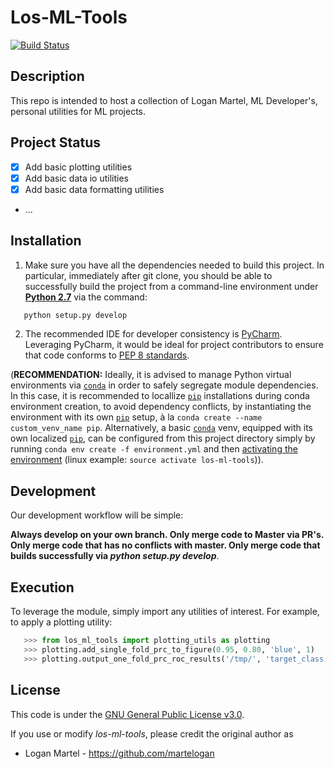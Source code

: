 Los-ML-Tools
=================================================
[![Build Status](https://travis-ci.org/martelogan/los-ml-tools.svg?branch=master)](https://travis-ci.org/martelogan/los-ml-tools)

Description
------------

This repo is intended to host a collection of Logan Martel, ML Developer's, personal utilities for ML projects. 


Project Status
--------------

- [x] Add basic plotting utilities
- [x] Add basic data io utilities
- [x] Add basic data formatting utilities
- ...

Installation
------------

1. Make sure you have all the dependencies needed to build this project. In particular, immediately after git clone, you should be able to successfully build 
the project from a command-line environment under **[Python 2.7](http://docs.python-guide.org/en/latest/starting/install/linux/)** 
via the command:
```bash
   python setup.py develop
```

2. The recommended IDE for developer consistency is [PyCharm](https://www.jetbrains.com/pycharm/). 
Leveraging PyCharm, it would be ideal for project contributors to ensure that code conforms to [PEP 8 standards](https://www.python.org/dev/peps/pep-0008/).

(**RECOMMENDATION:** Ideally, it is advised to manage Python virtual environments via [`conda`](https://docs.continuum.io/anaconda/) in order to safely segregate module dependencies. In this case, it is recommended to locallize [`pip`](https://pip.pypa.io/en/stable/installing/) installations during conda environment creation, to avoid dependency conflicts, by instantiating the environment with its own [`pip`](https://pip.pypa.io/en/stable/installing/) setup, à la `conda create --name custom_venv_name pip`. Alternatively, a basic [`conda`](https://docs.continuum.io/anaconda/) venv, equipped with its own localized [`pip`](https://pip.pypa.io/en/stable/installing/), can be configured from this project directory simply by running `conda env create -f environment.yml` and then [activating the environment](https://conda.io/docs/user-guide/tasks/manage-environments.html#activating-an-environment) (linux example: `source activate los-ml-tools`)).

Development
-----------

Our development workflow will be simple:

**Always develop on your own branch. Only merge code to Master via PR's. Only merge code that has no conflicts with master. Only merge code that builds successfully via _python setup.py develop_**.

Execution
---------

To leverage the module, simply import any utilities of interest. For example, to apply a plotting utility:

```python
   >>> from los_ml_tools import plotting_utils as plotting
   >>> plotting.add_single_fold_prc_to_figure(0.95, 0.80, 'blue', 1)
   >>> plotting.output_one_fold_prc_roc_results('/tmp/', 'target_class')
```


License
-------

This code is under the [GNU General Public License v3.0](https://www.gnu.org/licenses/gpl-3.0.en.html).

If you use or modify _los-ml-tools_, please credit the original author as

* Logan Martel - https://github.com/martelogan
